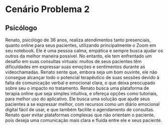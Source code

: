 # Cenário Problema 2

## Psicólogo

Renato, psicólogo de 36 anos, realiza atendimentos tanto presenciais, quanto online para seus pacientes, utilizando principalmente o Zoom em seu notebook. Ele é uma pessoa calma, empática e sempre busca ajudar os outros da melhor maneira possível. No entanto, ele tem enfrentado um desafio em suas consultas virtuais: muitos de seus pacientes têm dificuldades em expressar suas emoções e sentimentos durante as videochamadas. Renato sente que, embora seja um bom ouvinte, ele não consegue alcançar todo o potencial terapêutico de suas sessões devido à falta de comunicação verbal e emocional clara, o que deixa preocupado sobre seu o impacto no tratamento. Renato busca uma plataforma de terapia online que seja simples intuitiva, e ofereça opções como tutoriais, para melhor uso do aplicativo. Ele busca uma solução que ajude seus pacientes a se expressar melhor, com recursos como um diário emocional digital fácil de usar, e que também facilite o agendamento de consultas. Renato quer evitar plataformas complexas que não orientam o paciente, pois deseja uma comunicação mais clara e fluida entre ele e seus paciente. 

